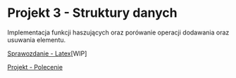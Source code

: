 # Projekt 3 - Struktury danych
Implementacja funkcji haszujących oraz porówanie operacji dodawania oraz usuwania elementu.

[Sprawozdanie - Latex](https://www.overleaf.com/9752229998fwsgdscxcdnb#0fc9c0)[WIP]

[Projekt - Polecenie](https://kam.pwr.edu.pl/piotr-p-nowakpwr-edu-pl/files//Materia%C5%82y/Struktury%20Danych/Do%20pokazania/Projekt%203.pdf)

